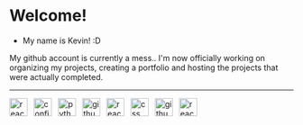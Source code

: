 # Welcome!

- My name is Kevin! :D

My github account is currently a mess.. I'm now officially working on organizing my projects, creating a portfolio and hosting the projects that were actually completed.

---
<img align="left" alt="react-router" style="width: 32px; padding-right: 8px;" src="https://cdn.jsdelivr.net/gh/devicons/devicon/icons/react-router/react-router-original.svg" /><img align="left" alt="config" style="width: 32px; padding-right: 8px;" src="https://cdn.jsdelivr.net/gh/devicons/devicon/icons/config/config-original.svg" /><img align="left" alt="python" style="width: 32px; padding-right: 8px;" src="https://cdn.jsdelivr.net/gh/devicons/devicon/icons/python/python-original.svg" /><img align="left" alt="github-config" style="width: 32px; padding-right: 8px;" src="https://cdn.jsdelivr.net/gh/devicons/devicon/icons/github-config/github-config-original.svg" /><img align="left" alt="react-hooks" style="width: 32px; padding-right: 8px;" src="https://cdn.jsdelivr.net/gh/devicons/devicon/icons/react-hooks/react-hooks-original.svg" /><img align="left" alt="css" style="width: 32px; padding-right: 8px;" src="https://cdn.jsdelivr.net/gh/devicons/devicon/icons/css/css-original.svg" /><img align="left" alt="github-actions" style="width: 32px; padding-right: 8px;" src="https://cdn.jsdelivr.net/gh/devicons/devicon/icons/github-actions/github-actions-original.svg" /><img align="left" alt="react" style="width: 32px; padding-right: 8px;" src="https://cdn.jsdelivr.net/gh/devicons/devicon/icons/react/react-original.svg" />